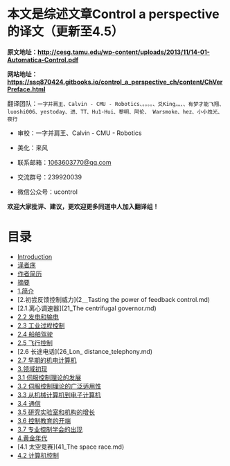 
# 本文是综述文章Control a perspective的译文（更新至4.5）

**原文地址：http://cesg.tamu.edu/wp-content/uploads/2013/11/14-01-Automatica-Control.pdf** 

**网站地址：https://ssq870424.gitbooks.io/control_a_perspective_ch/content/ChVerPreface.html**

翻译团队：```一字并肩王、Calvin - CMU - Robotics、。。。。、爻King灬、、有梦才能飞翔、luoshi006、yestoday、进、TT、Hu1-Hui、黎明、阿伦、
						 Warsmoke、hez、小小烛光、夜行```

* 审校：一字并肩王、Calvin - CMU - Robotics

* 美化：来风

* 联系邮箱：1063603770@qq.com

* 交流群号：239920039

* 微信公众号：ucontrol

**欢迎大家批评、建议，更欢迎更多同道中人加入翻译组！**

# 目录

* [Introduction](README.md)
* [译者序](ChVerPreface.md)
* [作者简历](Authors_profile.md)
* [摘要](Abstract.md)
* [1.简介](1_introduction.md)
* [2.初尝反馈控制威力](2＿Tasting the power of feedback control.md)
* [2.1.离心调速器](21_The centrifugal governor.md)
* [2.2 发电和输电](22_Generation_and_transmission_of_electricity.md)
* [2.3 工业过程控制](23_Industrial_process_control.md)
* [2.4 船舶驾驶](24_Ship_steering.md)
* [2.5 飞行控制](25＿Flight＿control.md)
* [2.6 长途电话](26_Lon_ distance_telephony.md)
* [2.7 早期的机电计算机](27_Early_electro-mechanical_computers.md)
* [3.领域初现](3_The_field_emerges.md)
* [3.1 伺服控制理论的发展](31_The_development_of_servomechanism_theory.md)
* [3.2 伺服控制理论的广泛适用性](32_The_wide_applicability_of_servomechanism_theory.md)
* [3.3 从机械计算机到电子计算机](33_From_mechanical_to_electronic_computers.md)
* [3.4 通信](34_Communication.md)
* [3.5 研究实验室和机构的增长](35_The_growth_of_institutions_and_research_labs.md)
* [3.6 控制教育的开端](36_The_onset_of_control_education.md)
* [3.7 专业控制学会的出现](37_The_emergence_of_professional_control_societies.md)
* [4.黄金年代](4_Golden_Age.md)
* [4.1 太空竞赛](41_The space race.md)
* [4.2 计算机控制](42_Computer_control.md)
